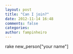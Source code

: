 ```yaml
---
layout: post
title: "Can I join?"
date: 2012-11-14 16:48
comments: false
categories: 
author: fampinheiro
---
```


rake new_person["your name"]